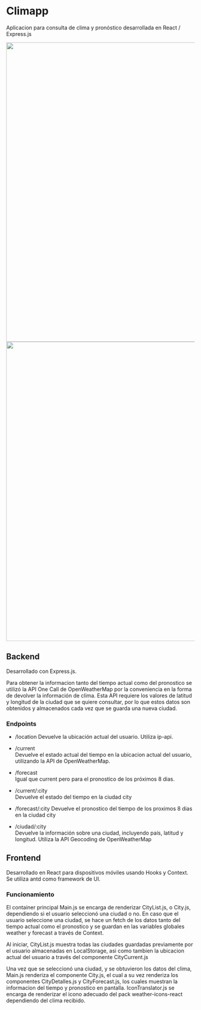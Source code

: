 # Climapp

Aplicacion para consulta de clima y pronóstico desarrollada en React / Express.js

<img src="https://i.imgur.com/n3UJCqX.png"  height="800"><img src="https://i.imgur.com/9uzkB92.png"  height="800">

## Backend

Desarrollado con Express.js.

Para obtener la informacion tanto del tiempo actual como del pronostico se utilizó la API One Call de OpenWeatherMap por la conveniencia en la forma de devolver la información de clima. Esta API requiere los valores de latitud y longitud de la ciudad que se quiere consultar, por lo que estos datos son obtenidos y almacenados cada vez que se guarda una nueva ciudad.

### Endpoints

- /location
  Devuelve la ubicación actual del usuario. Utiliza ip-api.

- /current  
  Devuelve el estado actual del tiempo en la ubicacion actual del usuario, utilizando la API de OpenWeatherMap.

- /forecast  
  Igual que current pero para el pronostico de los próximos 8 dias.

- /current/:city  
  Devuelve el estado del tiempo en la ciudad city

- /forecast/:city
  Devuelve el pronostico del tiempo de los proximos 8 dias en la ciudad city

- /ciudad/:city  
  Devuelve la información sobre una ciudad, incluyendo país, latitud y longitud. Utiliza la API Geocoding de OpenWeatherMap

## Frontend

Desarrollado en React para dispositivos móviles usando Hooks y Context. Se utiliza antd como framework de UI.

### Funcionamiento

El container principal Main.js se encarga de renderizar CityList.js, o City.js, dependiendo si el usuario seleccionó una ciudad o no. En caso que el usuario seleccione una ciudad, se hace un fetch de los datos tanto del tiempo actual como el pronostico y se guardan en las variables globales weather y forecast a través de Context.

Al iniciar, CityList.js muestra todas las ciudades guardadas previamente por el usuario almacenadas en LocalStorage, asi como tambien la ubicacion actual del usuario a través del componente CityCurrent.js

Una vez que se seleccionó una ciudad, y se obtuvieron los datos del clima, Main.js renderiza el componente City.js, el cual a su vez renderiza los componentes CityDetalles.js y CityForecast.js, los cuales muestran la informacion del tiempo y pronostico en pantalla. IconTranslator.js se encarga de renderizar el icono adecuado del pack weather-icons-react dependiendo del clima recibido.
